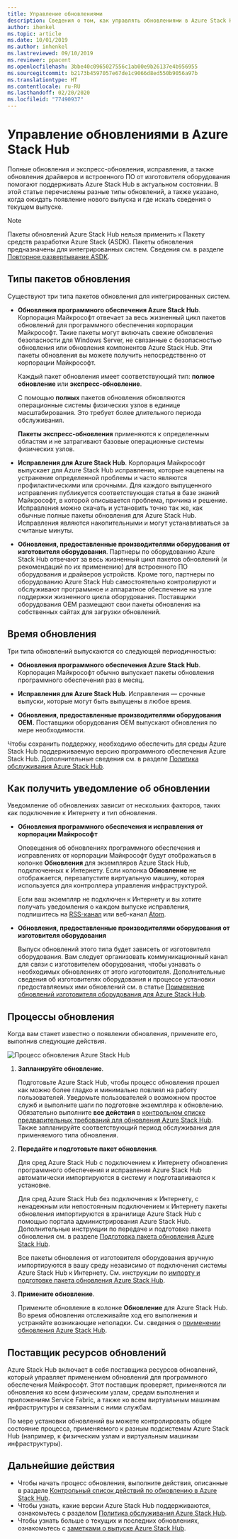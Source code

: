 ```yaml
---
title: Управление обновлениями
description: Сведения о том, как управлять обновлениями в Azure Stack Hub.
author: ihenkel
ms.topic: article
ms.date: 10/01/2019
ms.author: inhenkel
ms.lastreviewed: 09/10/2019
ms.reviewer: ppacent
ms.openlocfilehash: 3bbe40c0965027556c1ab00e9b26137e4b956955
ms.sourcegitcommit: b2173b4597057e67de1c9066d8ed550b9056a97b
ms.translationtype: HT
ms.contentlocale: ru-RU
ms.lasthandoff: 02/20/2020
ms.locfileid: "77490937"
---
```

# <a name="manage-updates-in-azure-stack-hub"></a>Управление обновлениями в Azure Stack Hub

Полные обновления и экспресс-обновления, исправления, а также обновления драйверов и встроенного ПО от изготовителя оборудования помогают поддерживать Azure Stack Hub в актуальном состоянии. В этой статье перечислены разные типы обновлений, а также указано, когда ожидать появление нового выпуска и где искать сведения о текущем выпуске.

> [!Note]  
> Пакеты обновлений Azure Stack Hub нельзя применить к Пакету средств разработки Azure Stack (ASDK). Пакеты обновления предназначены для интегрированных систем. Сведения см. в разделе [Повторное развертывание ASDK](https://docs.microsoft.com/azure-stack/asdk/asdk-redeploy).

## <a name="update-package-types"></a>Типы пакетов обновления

Существуют три типа пакетов обновления для интегрированных систем.

- **Обновления программного обеспечения Azure Stack Hub**. Корпорация Майкрософт отвечает за весь жизненный цикл пакетов обновлений для программного обеспечения корпорации Майкрософт. Такие пакеты могут включать свежие обновления безопасности для Windows Server, не связанные с безопасностью обновления или обновления компонентов Azure Stack Hub. Эти пакеты обновления вы можете получить непосредственно от корпорации Майкрософт.

    Каждый пакет обновления имеет соответствующий тип: **полное обновление** или **экспресс-обновление**.

    С помощью **полных** пакетов обновления обновляются операционные системы физических узлов в единице масштабирования. Это требует более длительного периода обслуживания.

    **Пакеты экспресс-обновления** применяются к определенным областям и не затрагивают базовые операционные системы физических узлов.

- **Исправления для Azure Stack Hub**. Корпорация Майкрософт выпускает для Azure Stack Hub исправления, которые нацелены на устранение определенной проблемы и часто являются профилактическими или срочными. Для каждого выпущенного исправления публикуется соответствующая статья в базе знаний Майкрософт, в которой описывается проблема, причина и решение. Исправления можно скачать и установить точно так же, как обычные полные пакеты обновления для Azure Stack Hub. Исправления являются накопительными и могут устанавливаться за считаные минуты.

- **Обновления, предоставленные производителями оборудования от изготовителя оборудования**. Партнеры по оборудованию Azure Stack Hub отвечают за весь жизненный цикл пакетов обновлений (и рекомендаций по их применению) для встроенного ПО оборудования и драйверов устройств. Кроме того, партнеры по оборудованию Azure Stack Hub самостоятельно контролируют и обслуживают программное и аппаратное обеспечение на узле поддержки жизненного цикла оборудования. Поставщики оборудования OEM размещают свои пакеты обновления на собственных сайтах для загрузки обновлений.

## <a name="when-to-update"></a>Время обновления

Три типа обновлений выпускаются со следующей периодичностью:

- **Обновления программного обеспечения Azure Stack Hub**. Корпорация Майкрософт обычно выпускает пакеты обновления программного обеспечения раз в месяц.

- **Исправления для Azure Stack Hub**. Исправления — срочные выпуски, которые могут быть выпущены в любое время.

- **Обновления, предоставленные производителями оборудования OEM.** Поставщики оборудования OEM выпускают обновления по мере необходимости.

Чтобы сохранить поддержку, необходимо обеспечить для среды Azure Stack Hub поддерживаемую версию программного обеспечения Azure Stack Hub. Дополнительные сведения см. в разделе [Политика обслуживания Azure Stack Hub](azure-stack-update-servicing-policy.md).

## <a name="where-to-get-notice-of-an-update"></a>Как получить уведомление об обновлении

Уведомление об обновлениях зависит от нескольких факторов, таких как подключение к Интернету и тип обновления.

- **Обновления программного обеспечения и исправления от корпорации Майкрософт**

    Оповещения об обновлениях программного обеспечения и исправлениях от корпорации Майкрософт будут отображаться в колонке **Обновления** для экземпляров Azure Stack Hub, подключенных к Интернету. Если колонка **Обновление** не отображается, перезапустите виртуальную машину, которая используется для контроллера управления инфраструктурой.

    Если ваш экземпляр не подключен к Интернету и вы хотите получать уведомления о каждом выпуске исправления, подпишитесь на [RSS-канал](https://support.microsoft.com/app/content/api/content/feeds/sap/en-us/32d322a8-acae-202d-e9a9-7371dccf381b/rss) или веб-канал [Atom](https://support.microsoft.com/app/content/api/content/feeds/sap/en-us/32d322a8-acae-202d-e9a9-7371dccf381b/atom).

- **Обновления, предоставленные производителями оборудования от изготовителя оборудования**

    Выпуск обновлений этого типа будет зависеть от изготовителя оборудования. Вам следует организовать коммуникационный канал для связи с изготовителем оборудования, чтобы узнавать о необходимых обновлениях от этого изготовителя. Дополнительные сведения об изготовителях оборудования и процессе установки предоставляемых ими обновлений см. в статье [Применение обновлений изготовителя оборудования для Azure Stack Hub](azure-stack-update-oem.md).

## <a name="update-processes"></a>Процессы обновления

Когда вам станет известно о появлении обновления, примените его, выполнив следующие действия.

![Процесс обновления Azure Stack Hub](./media/azure-stack-updates/azure-stack-update-process.png)

1. **Запланируйте обновление**.

    Подготовьте Azure Stack Hub, чтобы процесс обновления прошел как можно более гладко и минимально повлиял на работу пользователей. Уведомьте пользователей о возможном простое служб и выполните шаги по подготовке экземпляра к обновлению. Обязательно выполните **все действия** в [контрольном списке предварительных требований для обновления Azure Stack Hub](release-notes-checklist.md). Также запланируйте соответствующий период обслуживания для применяемого типа обновления.

2. **Передайте и подготовьте пакет обновления**.

    Для сред Azure Stack Hub с подключением к Интернету обновления программного обеспечения и исправления Azure Stack Hub автоматически импортируются в систему и подготавливаются к установке.

    Для сред Azure Stack Hub без подключения к Интернету, с ненадежным или непостоянным подключением к Интернету пакеты обновления импортируются в хранилище Azure Stack Hub с помощью портала администрирования Azure Stack Hub. Дополнительные инструкции по передаче и подготовке пакета обновления см. в разделе [Подготовка пакета обновления Azure Stack Hub](azure-stack-update-prepare-package.md).

    Все пакеты обновления от изготовителя оборудования вручную импортируются в вашу среду независимо от подключения системы Azure Stack Hub к Интернету. См. инструкции по [импорту и подготовке пакета обновления Azure Stack Hub](azure-stack-update-prepare-package.md).

3. **Примените обновление**.

    Примените обновление в колонке **Обновление** для Azure Stack Hub. Во время обновления отслеживайте ход его выполнения и устраняйте возникающие неполадки. См. сведения о [применении обновления Azure Stack Hub](azure-stack-apply-updates.md).

## <a name="the-update-resource-provider"></a>Поставщик ресурсов обновлений

Azure Stack Hub включает в себя поставщика ресурсов обновлений, который управляет применением обновлений для программного обеспечения Майкрософт. Этот поставщик проверяет, применяются ли обновления ко всем физическим узлам, средам выполнения и приложениям Service Fabric, а также ко всем виртуальным машинам инфраструктуры и связанным с ними службам.

По мере установки обновлений вы можете контролировать общее состояние процесса, применяемого к разным подсистемам Azure Stack Hub (например, к физическим узлам и виртуальным машинам инфраструктуры).

## <a name="next-steps"></a>Дальнейшие действия

- Чтобы начать процесс обновления, выполните действия, описанные в разделе [Контрольный список действий по обновлению в Azure Stack Hub](release-notes-checklist.md).
- Чтобы узнать, какие версии Azure Stack Hub поддерживаются, ознакомьтесь с разделом [Политика обслуживания Azure Stack Hub](azure-stack-servicing-policy.md).  
- Чтобы узнать больше о текущих и последних обновлениях, ознакомьтесь с [заметками о выпуске Azure Stack Hub](release-notes.md).
